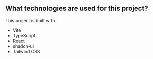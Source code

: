 ## What technologies are used for this project?

This project is built with .

- Vite
- TypeScript
- React
- shadcn-ui
- Tailwind CSS
